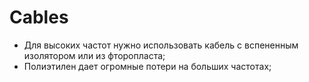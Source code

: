 # Cables

- Для высоких частот нужно использовать кабель с вспененным изолятором или из фторопласта;
- Полиэтилен дает огромные потери на больших частотах;
